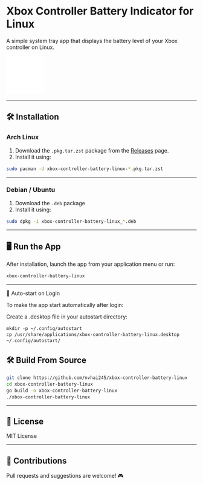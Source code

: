 
# Xbox Controller Battery Indicator for Linux

A simple system tray app that displays the battery level of your Xbox controller on Linux.

![Image](images/battery.gif)

---

## 🛠️ Installation

### Arch Linux

1. Download the `.pkg.tar.zst` package from the [Releases](https://github.com/nvhai245/xbox-controller-battery-linux/releases) page.  
2. Install it using:

```bash
sudo pacman -U xbox-controller-battery-linux-*.pkg.tar.zst
```

---

### Debian / Ubuntu

1. Download the `.deb` package  
2. Install it using:

```bash
sudo dpkg -i xbox-controller-battery-linux_*.deb
```

---

## 🖥️ Run the App

After installation, launch the app from your application menu or run:

```bash
xbox-controller-battery-linux
```

---
🔄 Auto-start on Login

To make the app start automatically after login:

Create a .desktop file in your autostart directory:

```
mkdir -p ~/.config/autostart
cp /usr/share/applications/xbox-controller-battery-linux.desktop ~/.config/autostart/
```

## 🛠️ Build From Source

```bash
git clone https://github.com/nvhai245/xbox-controller-battery-linux
cd xbox-controller-battery-linux
go build -o xbox-controller-battery-linux
./xbox-controller-battery-linux
```

---

## 📄 License

MIT License

---

## 🙌 Contributions

Pull requests and suggestions are welcome! 🎮
